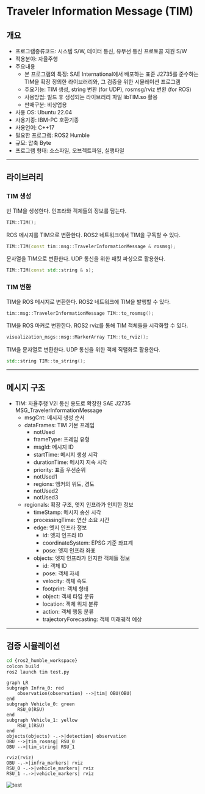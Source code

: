 # Traveler Information Message (TIM)
## 개요
- 프로그램종류코드: 시스템 S/W, 데이터 통신, 유무선 통신 프로토콜 지원 S/W
- 적용분야: 자율주행
- 주요내용
    - 본 프로그램의 특징: SAE International에서 배포하는 표준 J2735를 준수하는 TIM을 확장 정의한 라이브러리와, 그 검증을 위한 시뮬레이션 프로그램
    - 주요기능: TIM 생성, string 변환 (for UDP), rosmsg/rviz 변환 (for ROS)
    - 사용방법: 빌드 후 생성되는 라이브러리 파일 libTIM.so 활용
    - 판매구분: 비상업용
- 사용 OS: Ubuntu 22.04
- 사용기종: IBM-PC 호환기종
- 사용언어: C++17
- 필요한 프로그램: ROS2 Humble
- 규모: 압축 Byte
- 프로그램 형태: 소스파일, 오브젝트파일, 실행파일

---
## 라이브러리
### TIM 생성
빈 TIM을 생성한다. 인프라와 객체들의 정보를 담는다.
``` cpp
TIM::TIM();
```

ROS 메시지를 TIM으로 변환한다. ROS2 네트워크에서 TIM을 구독할 수 있다.
``` cpp
TIM::TIM(const tim::msg::TravelerInformationMessage & rosmsg);
```

문자열을 TIM으로 변환한다. UDP 통신을 위한 패킷 파싱으로 활용한다.
``` cpp
TIM::TIM(const std::string & s);
```

### TIM 변환
TIM을 ROS 메시지로 변환한다. ROS2 네트워크에 TIM을 발행할 수 있다.
``` cpp
tim::msg::TravelerInformationMessage TIM::to_rosmsg();
```

TIM을 ROS 마커로 변환한다. ROS2 rviz를 통해 TIM 객체들을 시각화할 수 있다.
``` cpp
visualization_msgs::msg::MarkerArray TIM::to_rviz();
```

TIM을 문자열로 변환한다. UDP 통신을 위한 객체 직렬화로 활용한다.
``` cpp
std::string TIM::to_string();
```

---
## 메시지 구조
- TIM: 자율주행 V2I 통신 용도로 확장한 SAE J2735 MSG_TravelerInformationMessage
    - msgCnt: 메시지 생성 순서
    - dataFrames: TIM 기본 프레임
        - notUsed
        - frameType: 프레임 유형
        - msgId: 메시지 ID
        - startTime: 메시지 생성 시각
        - durationTime: 메시지 지속 시각
        - priority: 표출 우선순위
        - notUsed1
        - regions: 앵커의 위도, 경도
        - notUsed2
        - notUsed3
    - regionals: 확장 구조, 엣지 인프라가 인지한 정보
        - timeStamp: 메시지 송신 시각
        - processingTime: 연산 소요 시간
        - edge: 엣지 인프라 정보
            - id: 엣지 인프라 ID
            - coordinateSystem: EPSG 기준 좌표계
            - pose: 엣지 인프라 좌표
        - objects: 엣지 인프라가 인지한 객체들 정보
            - id: 객체 ID
            - pose: 객체 자세
            - velocity: 객체 속도
            - footprint: 객체 형태
            - object: 객체 타입 분류
            - location: 객체 위치 분류
            - action: 객체 행동 분류
            - trajectoryForecasting: 객체 미래궤적 예상

---
## 검증 시뮬레이션
``` cmd
cd {ros2_humble_workspace}
colcon build
ros2 launch tim test.py
```

``` mermaid
graph LR
subgraph Infra_0: red
    observation(observation) -->|tim| OBU(OBU)
end
subgraph Vehicle_0: green
    RSU_0(RSU)
end
subgraph Vehicle_1: yellow
    RSU_1(RSU)
end
objects(objects) -.->|detection| observation
OBU -->|tim_rosmsg| RSU_0
OBU -->|tim_string| RSU_1

rviz(rviz)
OBU -.->|infra_markers| rviz
RSU_0 -.->|vehicle_markers| rviz
RSU_1 -.->|vehicle_markers| rviz
```

![test](https://github.com/TypingCat/tim/assets/16618451/8ec0bc88-f25f-449b-b235-38c3fe5f07c9)
